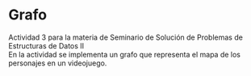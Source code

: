 # Grafo
Actividad 3 para la materia de Seminario de Solución de Problemas de Estructuras de Datos II
<br>
En la actividad se implementa un grafo que representa el mapa de los personajes en un videojuego. 
